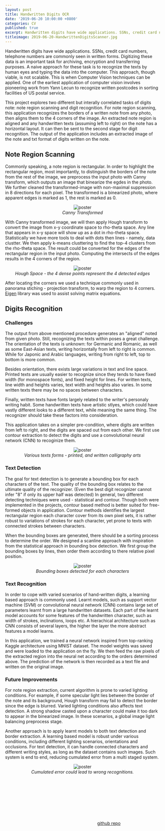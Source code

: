 ```yaml
---
layout: post
title: Handwritten Digits OCR
date: '2019-06-20 10:00:00 +0800'
categories: CV
published: true
excerpt: Handwritten digits have wide applications. SSNs, credit card numbers, telephone numbers are commonly seen in written forms. This project explores tasks of extracting notes with digits and recognizing them.
titleimage: 2019-06-20-HandwrittenDigitsScanner.jpg
---
```


Handwritten digits have wide applications. SSNs, credit card numbers, telephone numbers are commonly seen in written forms. Digitizing these data is an important task for archiving, encryption and transferring purposes. A naive approach for these task is to recognize the texts by human eyes and typing the data into the computer. This approach, though viable, is not scalable. This is when Computer Vision techniques can be applied. One of the earliest application of computer vision involves pioneering work from Yann Lecun to recognize written postcodes in sorting facilities of US postal service.

This project explores two different but interally correlated tasks of digits note: note region scanning and digit recognition. For note region scanning, this application recognizes the borders of a written note from any photo, then aligns them to the 4 corners of the image. An extracted note region is aligned and any handwritten texts (assuming left to right) on the note has a horizontal layout. It can then be sent to the second stage for digit recognition. The output of the application includes an extracted image of the note and txt format of digits written on the note.

## Note Region Scanning

Commonly speaking, a note region is rectangular. In order to highlight the rectangular region, most importantly, to distinguish the borders of the note from the rest of the image, we preprocess the input photo with Canny transform, which outputs an image that binearize the egdes in the photo. We further cleaned the transformed-image with non-maximal suppression in 8 directions for each pixel. The transformed is a binearized photo, where apparent edges is marked as 1, the rest is marked as 0.

<p style="display:block; text-align:center">
<img height="400px" src="https://github.com/isVoid/isvoid.github.io/blob/master/_posts/assets/ocr/canny.bmp?raw=true" alt="poster" style="max-height:200px; width:auto; height:auto"/>
<br/>
<em>Canny Transformed</em>
</p>

With Canny transformed image, we will then apply Hough transform to convert the image from x-y coordinate space to rho-theta space. Any line that appears in x-y space will show up as a dot in rho-theta space. Statistically we have more tools to deal with dots then lines - namely, data clustter. We then apply k-means clusttering to find the top-4 clusters from the rho-theta space. The result could be converted for the edges of the rectangular region in the input photo. Computing the intersects of the edges results in the 4 corners of the region.

<p style="display:block; text-align:center">
<img height="400px" src="https://github.com/isVoid/isvoid.github.io/blob/master/_posts/assets/ocr/hough_space.jpg?raw=true" alt="poster" style="max-height:200px; width:auto; height:auto"/>
<br/>
<em>Hough Space - the 4 dense points represent the 4 detected edges</em>
</p>

After locating the corners we used a technique commonly used in panorama stiching - projection transform, to warp the region to 4 corners. [Eigen](https://eigen.tuxfamily.org/dox/index.html) library was used to assist solving matrix equations.

## Digits Recognition

### Challenges

The output from above mentioned procedure generates an "aligned" noted from given photo. Still, recognizing the texts within poses a great challenge. The orientation of the texts is unknown: for Germanic and Romanic, as well as some East-Asian texts, writing horizontally from left to right is common. While for Japonic and Arabic languages, writing from right to left, top to bottom is more common.

Besides orientation, there exists large variations in text and line space. Printed texts are usually easier to recognize since they tends to have fixed width (for monospace fonts), and fixed height for lines. For written texts, line width and heights varies, text width and heights also varies. In some written texts there may be no spaces between characters.

Finally, written texts have fonts largely related to the writer's personaly writing habit. Some handwritten texts have artistic stlyes, which could have vastly different looks to a different text, while meaning the same thing. The recognizer should take these factors into consideration.

This application takes on a simpler pre-condition, where digits are written from left to right, and the digits are spaced out from each other. We first use contour extraction to detect the digits and use a convolutional neural network (CNN) to recoginize them.

<p style="display:block; text-align:center">
<img height="400px" src="https://github.com/isVoid/isvoid.github.io/blob/master/_posts/assets/ocr/written_texts.jpg?raw=true" alt="poster" style="max-height:400px; width:auto; height:auto"/>
<br/>
<em>Various texts forms - printed, and written calligraphy arts</em>
</p>

### Text Detection

The goal for text detection is to generate a bounding box for each characters of the text. The quality of the bounding box relates to the ultimate quality of the recognizer. (Even the best digit recognizer cannot infer "8" if only its upper half was detected) In general, two different detecting techniques were used - statistical and contour. Though both were implemented in the projects, contour based method is better suited for free-formed objects in application. Contour methods identifies the largest rectangular region each character cover from its own pixel sets, it is rather robust to variations of strokes for each character, yet prone to texts with connected strokes between characters.

When the bounding boxes are generated, there should be a sorting process to determine the order. We designed a scanline approach with inspiration from the statistical approach in bounding box detection. We first group the bounding boxes by lines, then order them according to there relative pixel position.

<p style="display:block; text-align:center">
<img height="400px" src="https://github.com/isVoid/isvoid.github.io/blob/master/_posts/assets/ocr/bbox.png?raw=true" alt="poster" style="max-height:400px; width:auto; height:auto"/>
<br/>
<em>Bounding boxes detected for each characters</em>
</p>

### Text Recognition

In order to cope with varied scenarios of hand-written digits, a learning based approach is commonly used. Learnt models, such as support vector machine (SVM) or convolutional neural network (CNN) contains large set of parameters learnt from a large handwritten datasets. Each part of the learnt model accounts for some features of the handwritten character, such as width of strokes, inclinations, loops etc. A hierachical architecture such as CNN consists of several layers, the higher the layer the more abstract features a model learns.

In this application, we trained a neural network inspired from top-ranking Kaggle architecture using MNIST dataset. The model weights was saved and were loaded to the application on the fly. We then feed the raw pixels of the extracted region into the neural net according to the orders determined above. The prediction of the network is then recorded as a text file and written on the original image.

### Future Improvements

For note region extraction, current algorithm is prone to varied lighting conditions. For example, if some specular light lies between the border of the note and its background, Hough transform may fail to detect the border since the edge is blurred. Varied lighting conditions also affects text detection. A strong shadow casted upon a character could make it too dark to appear in the binearized image. In these scenarios, a global image light balancing preprocess stage.

Another approach is to apply learnt models to both text detection and border extraction. A learning based model is robust under various conditions, including different lighting scenarios, orientations and occlusions. For text detection, it can handle connected characters and different writing styles, as long as the dataset contains such images. Such system is end to end, reducing cumulated error from a multi staged system.

<p style="display:block; text-align:center">
<img height="400px" src="https://github.com/isVoid/isvoid.github.io/blob/master/_posts/assets/ocr/failed_cases.jpg?raw=true" alt="poster" style="max-height:400px; width:auto; height:auto"/>
<br/>
<em>Cumulated error could lead to wrong recognitions.</em>
</p>

<svg class="svg-icon grey"><use xlink:href="{{ '/assets/minima-social-icons.svg#github' | relative_url }}"></use></svg>[github repo](https://github.com/isVoid/WrittenDigitRecognizer)
